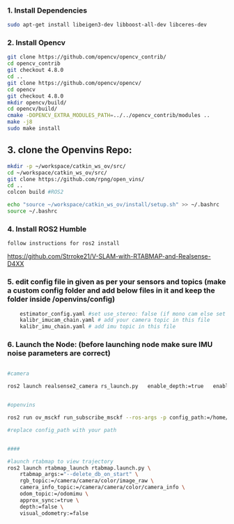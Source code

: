 
### 1. Install Dependencies 

```bash
sudo apt-get install libeigen3-dev libboost-all-dev libceres-dev

```
### 2. Install Opencv

```bash
git clone https://github.com/opencv/opencv_contrib/
cd opencv_contrib
git checkout 4.8.0
cd ..
git clone https://github.com/opencv/opencv/
cd opencv
git checkout 4.8.0
mkdir opencv/build/
cd opencv/build/
cmake -DOPENCV_EXTRA_MODULES_PATH=../../opencv_contrib/modules ..
make -j8
sudo make install
```

## 3. clone the Openvins Repo:

```bash 
mkdir -p ~/workspace/catkin_ws_ov/src/
cd ~/workspace/catkin_ws_ov/src/
git clone https://github.com/rpng/open_vins/
cd ..
colcon build #ROS2

echo "source ~/workspace/catkin_ws_ov/install/setup.sh" >> ~/.bashrc
source ~/.bashrc

```

### 4. Install ROS2 Humble

``` follow instructions for ros2 install ```

https://github.com/Strroke21/V-SLAM-with-RTABMAP-and-Realsense-D4XX

### 5. edit config file in given as per your sensors and topics (make a custom config folder and add below files in it and keep the folder inside /openvins/config)

```bash 
    estimator_config.yaml #set use_stereo: false (if mono cam else set true for stereo)
    kalibr_imucam_chain.yaml # add your camera topic in this file 
    kalibr_imu_chain.yaml # add imu topic in this file 

```

### 6. Launch the Node: (before launching node make sure IMU noise parameters are correct)

```bash

#camera

ros2 launch realsense2_camera rs_launch.py   enable_depth:=true   enable_color:=true   enable_sync:=true   depth_module.depth_profile:=640,480,60   rgb_camera.color_profile:=640,480,60 enable_sync:=true enable_gyro:=true enable_accel:=true unite_imu_method:=2 gyro_fps:=200 accel_fps:=200
```

```bash

#openvins

ros2 run ov_msckf run_subscribe_msckf --ros-args -p config_path:=/home/deathstroke/workspace/catkin_ws_ov/src/open_vins/config/rs_d455/estimator_config.yaml -p verbosity:=DEBUG  -p try_zupt:=true

#replace config_path with your path 

```

```bash

#### 

#launch rtabmap to view trajectory
ros2 launch rtabmap_launch rtabmap.launch.py \
    rtabmap_args:="--delete_db_on_start" \
    rgb_topic:=/camera/camera/color/image_raw \
    camera_info_topic:=/camera/camera/color/camera_info \
    odom_topic:=/odomimu \
    approx_sync:=true \
    depth:=false \
    visual_odometry:=false

```

